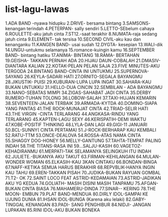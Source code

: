 # list-lagu-lawas
1.ADA BAND -nyawa hidupku
2.DRIVE- bersama bintang
3.SAMSONS- kenangan terindah
4.PETERPAN- sally sendiri
5.LETTO-SEbelum cahaya
6.ROULETTE-aku jatuh cinta
7.ST12.-saat terakhir
8.NUMATA-raja sedang jatuh cinta
9.ELEMENT- tak tersisa
10.SECOND CIVIL-aku kau dan kenanganku
11.KANGEN BAND- usai sudah
12.DYGTA- kesepian
13.WALI-dik
14.UNGU-untukmu selamanya
15.romance-kuingin kamu
16.SEPTEMBER BAND- bintang hatiku
17.ANIMA- BINTANG
18.RAMA- BERTAHAN
19.GEISHA- TAKKAN PERNAH ADA
20.HIJAU DAUN-COBALAH
21.DMASIV-DIANTARA KALIAN
22.KOTAK-PELAN PELAN SAJA
23.FIVE MINUTES-AKU TERGODA
24.BINTANG BAND-CINTA INI UNTUKMU
25.SUPERNOVA- SAYANG
26.KEYLA-SADARI HATI
27.ORNITO-SEGALA BAYANGMU
28.JIKUSTIK- PUISI
29.KUBURAN-LUPA LUPA INGAT
30.SAHARA-KAU BUKAN UNTUKKU
31.HELLO-DUA CINCIN
32.SEMBILAN - ADA BAYANGMU
33.NANO-SEBATAS MIMPI
34.ZIGAS-SAHABAT JADI CINTA
35.DERBY RUMERO-TUHAN TOLONG
36.LOBOW-SALAH
37.TAXI-HUJAN KEMARIN
38.SEVENTEEN-JALAN TERBAIK
39.ARMADA-KYTDA
40.DOMINO-SIAPA YANG PANTAS
41.THE ROCK-MUNAJAT CINTA
42.TRIAD-SELIR HATI
43.THE VIRGIN -CINTA TERLARANG
44.ANGKASA-RINDU YANG TERLARANG
45.KAPTEN-LAGU SEXY
46.KERISPATIH-DEMI WAKTU
47.KOBE-POSITIF THINKING
48.LYLA-DAN LAGI
49.GIGI-11 JANUARI
50.BCL-SUNNY( CINTA PERTAMA)
51.J-ROCK-BERHARAP KAU KEMBALI
52.RATU-TTM
53.ONCE-DEALOVA
54.ROSSA-ATAS NAMA CINTA
55.SHAGGY DOG-HONEY
56.MELLY-GANTUNG
57.TAHTA-TEMPAT PALING INDAH
58.THE TITANS-RASA INI
59…SALJU-KASIH
60.VAGETOZ-KEHADIRANMU
61.MERPATI-TAK SELAMANYA SELINGKUH ITU INDAH
62.JULIETE.-BUKANYA AKU TAKUT
63.FIRMAN-KEHILANGAN
64.MULAN-WONDER WOMAN
65.ELKASIH-KAU 3KAN CINTAKU
66.BONDAN-BINGA
67.NAFF-KETIKA SEMUA HARUS BERAKHIR
68.REPVBLIK-HANYA INGIN KAU TAHU
69.EREN-TAKKAN PISAH
70.JUDIKA-BUKAN RAYUAN GOMBAL
71.T2- OK
72.SAINT LOCO FEAT ASTRID-KEDAMAIAN
73.ASTRID-JADIKAN AKU YG KEDUA
74.GOLIATH- MASIH DISINI MASIH TANPAMU
75.AFGAN-BUKAN CINTA BIASA
76.MAHAMERU-DINDA
77.SINAR-- KERING
78.THE MOON- EMBUN
79.PLAT BAND-MENDUA
80.DIRLY IDOL-SAMPAI KE UJUNG DUNIA
81.IHSAN IDOL-BUNGA (Karena aku lelaki)
82.GABY- TINGGAL KENANGAN
83.PADI- SANG PENGHIBUR
84.NIDJI- JANGAN LUPAKAN
85.RINI IDOL-AKU BUKAN BONEKA
